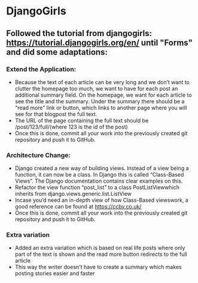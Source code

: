 # DjangoGirls

## Followed the tutorial from djangogirls: https://tutorial.djangogirls.org/en/ until "Forms" and did some adaptations:

### Extend the Application:
- Because the text of each article can be very long and we don’t want to clutter the homepage too much, we want to have for each post an additional summary field. On the homepage, we want for each article to see the title and the summary. Under the summary there should be a “read more” link or button, which links to another page where you will see for that blogpost the full text.
- The URL of the page containing the full text should be /post/123/full/(where 123 is the id of the post)
- Once this is done, commit all your work into the previously created git repository and push it to GitHub.

### Architecture Change:

- Django created a new way of building views. Instead of a view being a function, it can now be a class. In Django this is called “Class-Based Views”. The Django documentation contains clear examples on this.
- Refactor the view function “post_list” to a class PostListViewwhich inherits from django.views.generic.list.ListView
- Incase you’d need an in-depth view of how Class-Based viewswork, a good reference can be found at https://ccbv.co.uk/
- Once this is done, commit all your work into the previously created git repository and push it to GitHub.

### Extra variation 

- Added an extra variation which is based on real life posts where only part of the text is shown and the read more button redirects to the full article
- This way the writer doesn't have to create a summary which makes posting stories easier and faster

